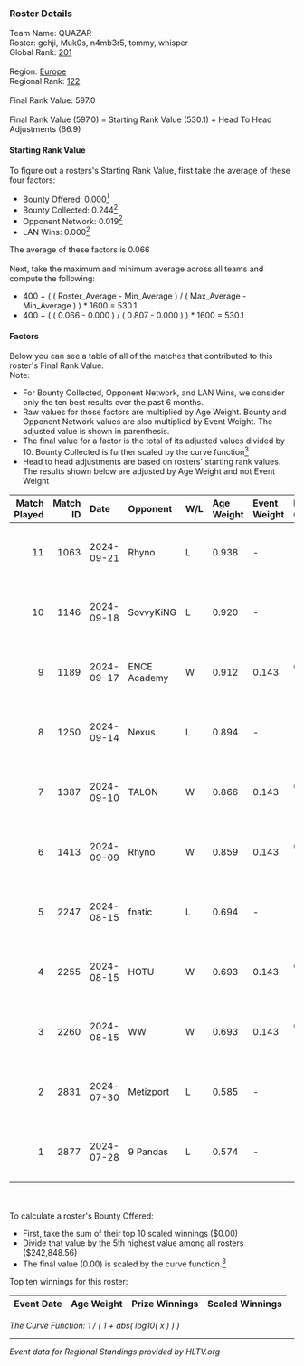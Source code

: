 ### Roster Details<br />
Team Name: QUAZAR<br />
Roster: gehji, Muk0s, n4mb3r5, tommy, whisper<br />
Global Rank: [201](../../standings_global_2024_10_30.md)<br />
<br />
Region: [Europe]( ../../standings_europe_2024_10_30.md)<br />
Regional Rank: [122]( ../../standings_europe_2024_10_30.md)<br />
<br />
Final Rank Value:  597.0<br />
<br />
Final Rank Value (597.0) = Starting Rank Value (530.1) + Head To Head Adjustments (66.9)<br />

#### Starting Rank Value<br />
To figure out a rosters's Starting Rank Value, first take the average of these four factors:<br />
- Bounty Offered: 0.000[<sup>1</sup>](#table2)
- Bounty Collected: 0.244[<sup>2</sup>](#table1)
- Opponent Network: 0.019[<sup>2</sup>](#table1)
- LAN Wins: 0.000[<sup>2</sup>](#table1)

The average of these factors is 0.066<br />
<br />
Next, take the maximum and minimum average across all teams and compute the following:<br />
- 400 + ( ( Roster_Average - Min_Average ) / ( Max_Average - Min_Average ) ) * 1600 = 530.1
- 400 + ( ( 0.066 - 0.000 ) / ( 0.807 - 0.000 ) ) * 1600 = 530.1


#### Factors<br />
Below you can see a table of all of the matches that contributed to this roster's Final Rank Value.<br />
Note:<br />

- For Bounty Collected, Opponent Network, and LAN Wins, we consider only the ten best results over the past 6 months.
- Raw values for those factors are multiplied by Age Weight. Bounty and Opponent Network values are also multiplied by Event Weight. The adjusted value is shown in parenthesis.
- The final value for a factor is the total of its adjusted values divided by 10. Bounty Collected is further scaled by the curve function[<sup>3</sup>](#curveFunction)
- Head to head adjustments are based on rosters' starting rank values. The results shown below are adjusted by Age Weight and not Event Weight
<span id="table1"></span><br />


| Match Played | Match ID | Date       | Opponent     | W/L | Age Weight | Event Weight | Bounty Collected | Opponent Network | LAN Wins  | H2H Adj. | Roster                                |
| -: | -: | :- | :- | :- | :- | :- | :- | :- | :- | -: | :- |
|           11 |     1063 | 2024-09-21 | Rhyno        | L   | 0.938      | -            | -                | -                | -         |    -5.66 | gehji, Muk0s, n4mb3r5, tommy, whisper |
|           10 |     1146 | 2024-09-18 | SovvyKiNG    | L   | 0.920      | -            | -                | -                | -         |    -8.30 | gehji, Muk0s, n4mb3r5, tommy, whisper |
|            9 |     1189 | 2024-09-17 | ENCE Academy | W   | 0.912      | 0.143        | 0.017 (0.002)    | 0.257 (0.034)    | 0 (0.000) |    19.54 | gehji, Muk0s, n4mb3r5, tommy, whisper |
|            8 |     1250 | 2024-09-14 | Nexus        | L   | 0.894      | -            | -                | -                | -         |    -5.52 | gehji, Muk0s, n4mb3r5, tommy, whisper |
|            7 |     1387 | 2024-09-10 | TALON        | W   | 0.866      | 0.143        | 0.000 (0.000)    | 0.236 (0.029)    | 0 (0.000) |    16.51 | gehji, Muk0s, n4mb3r5, tommy, whisper |
|            6 |     1413 | 2024-09-09 | Rhyno        | W   | 0.859      | 0.143        | 0.041 (0.005)    | 0.431 (0.053)    | 0 (0.000) |    23.34 | gehji, Muk0s, n4mb3r5, tommy, whisper |
|            5 |     2247 | 2024-08-15 | fnatic       | L   | 0.694      | -            | -                | -                | -         |    -0.22 | gehji, Muk0s, n4mb3r5, tommy, whisper |
|            4 |     2255 | 2024-08-15 | HOTU         | W   | 0.693      | 0.143        | 0.006 (0.001)    | 0.521 (0.052)    | 0 (0.000) |    18.21 | gehji, Muk0s, n4mb3r5, tommy, whisper |
|            3 |     2260 | 2024-08-15 | WW           | W   | 0.693      | 0.143        | 0.000 (0.000)    | 0.195 (0.019)    | 0 (0.000) |    11.83 | gehji, Muk0s, n4mb3r5, tommy, whisper |
|            2 |     2831 | 2024-07-30 | Metizport    | L   | 0.585      | -            | -                | -                | -         |    -1.93 | gehji, Muk0s, n4mb3r5, tommy, whisper |
|            1 |     2877 | 2024-07-28 | 9 Pandas     | L   | 0.574      | -            | -                | -                | -         |    -0.87 | gehji, Muk0s, n4mb3r5, tommy, whisper |

<br />
<span id="table2"></span><br />
To calculate a roster's Bounty Offered:<br />

- First, take the sum of their top 10 scaled winnings ($0.00)
- Divide that value by the 5th highest value among all rosters ($242,848.56)
- The final value (0.00) is scaled by the curve function.[<sup>3</sup>](#curveFunction)

Top ten winnings for this roster:<br />

| Event Date | Age Weight | Prize Winnings | Scaled Winnings |
| :- | -: | :- | :- |


<span id="curveFunction"></span>_The Curve Function: 1 / ( 1 + abs( log10( x ) ) )_<br />

---
_Event data for Regional Standings provided by HLTV.org_<br />
